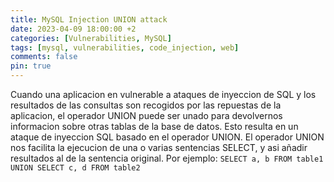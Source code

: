 ```yaml
---
title: MySQL Injection UNION attack
date: 2023-04-09 18:00:00 +2
categories: [Vulnerabilities, MySQL]
tags: [mysql, vulnerabilities, code_injection, web]
comments: false
pin: true
---
```


Cuando una aplicacion en vulnerable a ataques de inyeccion de SQL y los resultados de las consultas son recogidos por las repuestas de la aplicacion, el operador UNION puede ser unado para devolvernos informacion sobre otras tablas de la base de datos. Esto resulta en un ataque de inyeccion SQL basado en el operador UNION.
El operador UNION nos facilita la ejecucion de una o varias sentencias SELECT, y asi añadir resultados al de la sentencia original.
Por ejemplo:
`SELECT a, b FROM table1 UNION SELECT c, d FROM table2`
